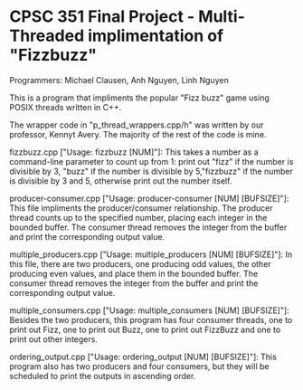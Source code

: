 # CPSC 351 Final Project - Multi-Threaded implimentation of "Fizzbuzz"

Programmers: Michael Clausen, Anh Nguyen, Linh Nguyen

This is a program that impliments the popular "Fizz buzz" game using POSIX threads written in C++. 

The wrapper code in "p_thread_wrappers.cpp/h" was written by our professor, Kennyt Avery. The majority of the rest of the code is mine.


fizzbuzz.cpp ["Usage: fizzbuzz [NUM]"]:
This takes a number as a command-line parameter to count up from 1: print out "fizz" if the number is divisible by 3, "buzz" if the number is divisible by 5,"fizzbuzz" if the number is divisible by 3 and 5, otherwise print out the number itself.

producer-consumer.cpp ["Usage: producer-consumer [NUM] [BUFSIZE]"]: 
This file impliments the producer/consumer relationship. The producer thread counts up to the specified number, placing each integer in the bounded buffer. The consumer thread removes the integer from the buffer and print the corresponding output value.

multiple_producers.cpp ["Usage: multiple_producers [NUM] [BUFSIZE]"]: 
In this file, there are two producers, one producing odd values, the other producing even values, and place them in the bounded buffer. The consumer thread removes the integer from the buffer and print the corresponding output value.

multiple_consumers.cpp ["Usage: multiple_consumers [NUM] [BUFSIZE]"]: 
Besides the two producers, this program has four consumer threads, one to print out Fizz, one to print out Buzz, one to print out FizzBuzz and one to print out other integers.

ordering_output.cpp ["Usage: ordering_output [NUM] [BUFSIZE]"]: 
This program also has two producers and four consumers, but they will be scheduled to print the outputs in ascending order. 





